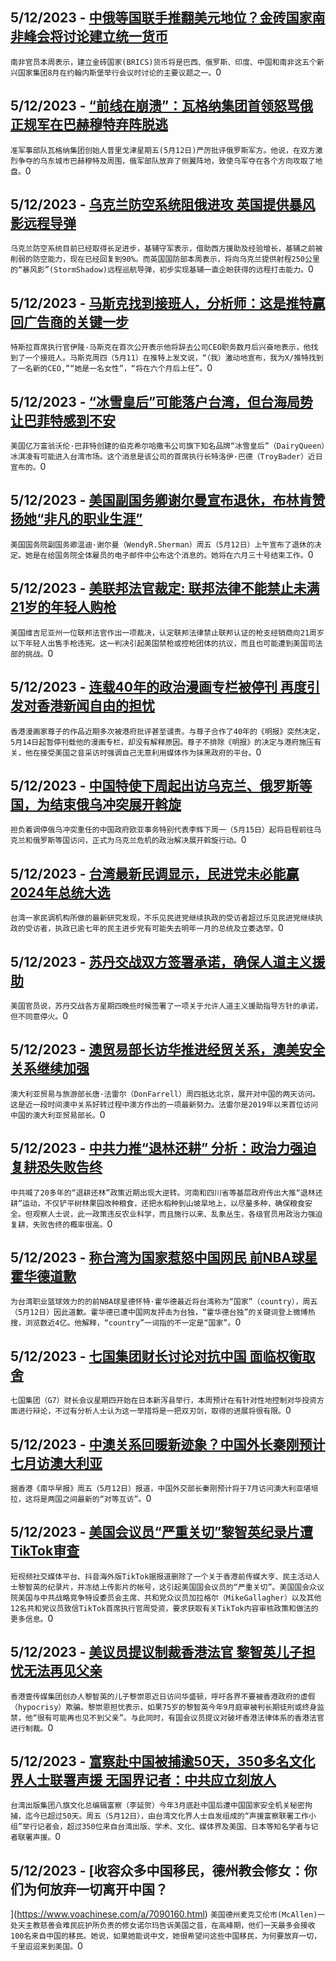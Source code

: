 
  ## 5/12/2023 - [中俄等国联手推翻美元地位？金砖国家南非峰会将讨论建立统一货币](https://www.voachinese.com/a/common-currency-on-agenda-for-south-african-brics-summit-20230512/7091267.html)
 ```南非官员本周表示，建立金砖国家(BRICS)货币将是巴西、俄罗斯、印度、中国和南非这五个新兴国家集团8月在约翰内斯堡举行会议时讨论的主要议题之一。```0
  ## 5/12/2023 - [“前线在崩溃”：瓦格纳集团首领怒骂俄正规军在巴赫穆特弃阵脱逃](https://www.voachinese.com/a/wagner-group-chief-slams-russian-military-says-it-fled-bakhmut-20230512/7091236.html)
 ```准军事部队瓦格纳集团创始人普里戈津星期五(5月12日)严厉批评俄罗斯军方。他说，在双方激烈争夺的乌东城市巴赫穆特及周围，俄军部队放弃了侧翼阵地，致使乌军夺在各个方向攻取了地盘。```0
  ## 5/12/2023 - [乌克兰防空系统阻俄进攻  英国提供暴风影远程导弹](https://www.voachinese.com/a/ukraine-defenses-hold-off-russian-onslaught-received-storm-shadow-missiles-20230513/7091143.html)
 ```乌克兰防空系统目前已经取得长足进步，基辅守军表示，借助西方援助及经验增长，基辅之前被削弱的防空能力，现在已经回复到90%。而英国国防部本周表示，将向乌克兰提供射程250公里的“暴风影”(StormShadow)远程巡航导弹，初步实现基辅一直企盼获得的远程打击能力。```0
  ## 5/12/2023 - [马斯克找到接班人，分析师：这是推特赢回广告商的关键一步](https://www.voachinese.com/a/buffett-s-dairy-queen-sees-taiwan-among-possible-new-markets-051223/7090914.html)
 ```特斯拉首席执行官伊隆·马斯克在首次公开表示他将辞去公司CEO职务数月后兴奋地表示，他找到了一个接班人。马斯克周四（5月11）在推特上发文说，“（我）激动地宣布，我为X/推特找到了一名新的CEO,”“她是一名女性”，“将在六个月后上任”。```0
  ## 5/12/2023 - [“冰雪皇后”可能落户台湾，但台海局势让巴菲特感到不安](https://www.voachinese.com/a/buffett-s-dairy-queen-sees-taiwan-among-possible-new-markets-while-mindful-of-geopolitics-20230512/7090949.html)
 ```美国亿万富翁沃伦·巴菲特创建的伯克希尔哈撒韦公司旗下知名品牌“冰雪皇后”（DairyQueen）冰淇凌有可能进入台湾市场。这个消息是该公司的首席执行长特洛伊·巴德（TroyBader）近日宣布的。```0
  ## 5/12/2023 - [美国副国务卿谢尔曼宣布退休，布林肯赞扬她“非凡的职业生涯”](https://www.voachinese.com/a/us-deputy-secretary-of-state-wendy-r-sherman-retires-051223/7090884.html)
 ```美国国务院副国务卿温迪·谢尔曼（WendyR.Sherman）周五（5月12日）上午宣布了退休的决定。她是在给国务院全体雇员的电子邮件中公布这个消息的。她将在六月三十号结束工作。```0
  ## 5/12/2023 - [美联邦法官裁定: 联邦法律不能禁止未满21岁的年轻人购枪](https://www.voachinese.com/a/us-judge-strikes-down-federal-law-barring-handgun-sales-to-those-under-21-20230512/7090870.html)
 ```美国维吉尼亚州一位联邦法官作出一项裁决，认定联邦法律禁止联邦认证的枪支经销商向21周岁以下年轻人出售手枪违宪。这一判决引起美国禁枪或控枪团体的抗议，而且也可能遭到美国司法部的挑战。```0
  ## 5/12/2023 - [连载40年的政治漫画专栏被停刊 再度引发对香港新闻自由的担忧](https://www.voachinese.com/a/hong-kong-newspaper-to-ax-satirical-comic-strip-20230512/7090799.html)
 ```香港漫画家尊子的作品近期多次被港府批评甚至谴责。与尊子合作了40年的《明报》突然决定，5月14日起暂停刊载他的漫画专栏，却没有解释原因。尊子不排除《明报》的决定与港府施压有关，他在接受美国之音采访时强调自己无意利用媒体作为抹黑政府的平台。```0
  ## 5/12/2023 - [中国特使下周起出访乌克兰、俄罗斯等国，为结束俄乌冲突展开斡旋](https://www.voachinese.com/a/china-to-send-special-envoy-to-ukraine-russia-as-part-of-peace-efforts-20230512/7090758.html)
 ```担负着调停俄乌冲突重任的中国政府欧亚事务特别代表李辉下周一（5月15日）起将启程前往乌克兰和俄罗斯等国访问，正式为乌克兰危机的政治解决展开斡旋行动。```0
  ## 5/12/2023 - [台湾最新民调显示，民进党未必能赢2024年总统大选](https://www.voachinese.com/a/taiwan-opinion-poll-reveals-doubts-about-dpp-victory-in-2024-20230512/7090641.html)
 ```台湾一家民调机构所做的最新研究发现，不乐见民进党继续执政的受访者超过乐见民进党继续执政的受访者，执政已逾七年的民主进步党有可能失去明年一月的总统及立委选举。```0
  ## 5/12/2023 - [苏丹交战双方签署承诺，确保人道主义援助](https://www.voachinese.com/a/sudan-s-warring-sides-sign-commitment-to-secure-humanitarian-aid-20230512/7090606.html)
 ```美国官员说，苏丹交战各方星期四晚些时候签署了一项关于允许人道主义援助指导方针的承诺，但不同意停火。```0
  ## 5/12/2023 - [澳贸易部长访华推进经贸关系，澳美安全关系继续加强](https://www.voachinese.com/a/australian-trade-minister-visits-china-as-part-of-joint-efforts-to-repair-ties-20230512/7090580.html)
 ```澳大利亚贸易与旅游部长唐·法雷尔（DonFarrell）周四抵达北京，展开对中国的两天访问。这是近一段时间澳中关系好转过程中澳方作出的一项最新努力。法雷尔是2019年以来首位访问中国的澳大利亚贸易部长。```0
  ## 5/12/2023 - [中共力推“退林还耕” 分析：政治力强迫复耕恐失败告终   ](https://www.voachinese.com/a/china-s-policy-of-converting-forests-into-farmland-20230512/7090491.html)
 ```中共喊了20多年的“退耕还林”政策近期出现大逆转。河南和四川省等基层政府传出大推“退林还耕”运动，不仅铲平树林果园改种粮食，还把水稻种到山坡旱地上，以尽量多种，确保粮食安全。但观察人士说，此一政策违反农业科学，而且施行以来、乱象丛生，各级官员用政治力强迫复耕，失败告终的概率很高。```0
  ## 5/12/2023 - [称台湾为国家惹怒中国网民 前NBA球星霍华德道歉](https://www.voachinese.com/a/taiwan-dwight-howard-apology-20230512/7090324.html)
 ```为台湾职业篮球效力的的前NBA球星德怀特·霍华德最近将台湾称为“国家”（country），周五（5月12日）因此道歉。霍华德已遭中国网友抨击为台独，“霍华德台独”的关键词登上微博热搜，浏览数近4亿。他解释，“country”一词指的不一定是“国家”。```0
  ## 5/12/2023 - [七国集团财长讨论对抗中国 面临权衡取舍](https://www.voachinese.com/a/g-7-china-investment-restriction-trade-off-20230512/7090311.html)
 ```七国集团（G7）财长会议星期四开始在日本新泻县举行，本周预计在有针对性地控制对华投资方面进行辩论，不过有分析人士认为这一举措将是一把双刃剑，取得的进展将很有限。```0
  ## 5/12/2023 - [中澳关系回暖新迹象？中国外长秦刚预计七月访澳大利亚](https://www.voachinese.com/a/qin-gang-to-visit-australia-20230512/7090259.html)
 ```据香港《南华早报》周五（5月12日）报道，中国外交部长秦刚预计将于7月访问澳大利亚堪培拉，这将是两国之间最新的“对等互访”。```0
  ## 5/12/2023 - [美国会议员“严重关切”黎智英纪录片遭TikTok审查](https://www.voachinese.com/a/us-house-republicans-raise-concern-over-tiktok-censorship-20230512/7090230.html)
 ```短视频社交媒体平台、抖音海外版TikTok据报道删除了一个关于香港前传媒大亨、民主活动人士黎智英的纪录片，并冻结上传影片的帐号，这引起美国国会议员的“严重关切”。美国国会众议院美国与中共战略竞争特设委员会主席、共和党众议员加拉格尔（MikeGallagher）以及其他12名共和党议员致信TikTok首席执行官周受资，要求获取有关TikTok内容审核政策和做法的更多信息。```0
  ## 5/12/2023 - [美议员提议制裁香港法官 黎智英儿子担忧无法再见父亲 ](https://www.voachinese.com/a/us-cecc-hongkong-hearing-sebastien-lai-20230511/7090206.html)
 ```香港壹传媒集团创办人黎智英的儿子黎崇恩近日访问华盛顿，呼吁各界不要被香港政府的虚假（hypocrisy）欺骗。黎崇恩担忧表示，如果75岁的黎智英今年9月庭审被判长期徒刑或终身监禁，他“很有可能再也见不到父亲”。与此同时，有国会议员提议对破坏香港法律体系的香港法官进行制裁。```0
  ## 5/12/2023 - [富察赴中国被捕逾50天，350多名文化界人士联署声援 无国界记者：中共应立刻放人](https://www.voachinese.com/a/press-conferce-in-support-of-fucha-taiwan-20230512/7090209.html)
 ```台湾出版集团八旗文化总编辑富察（李延贺）今年3月底赴中国后遭中国国家安全机关秘密拘捕，迄今已超过50天。周五（5月12日），由台湾文化界人士自发组成的“声援富察联署工作小组”举行记者会，超过350位来自台湾出版、学术、文化、媒体界及美国、日本等知名学者与记者联署声援。```0
  ## 5/12/2023 - [收容众多中国移民，德州教会修女：你们为何放弃一切离开中国？
](https://www.voachinese.com/a/7090160.html)
 ```美国德州麦克艾伦市(McAllen)一处天主教慈善会难民庇护所负责的修女诺尔玛告诉美国之音，在高峰期，他们一天最多会接收100名来自中国的移民。她说，如果她能说中文，她很希望问这些中国移民，为何要放弃一切，千里迢迢来到美国。```0